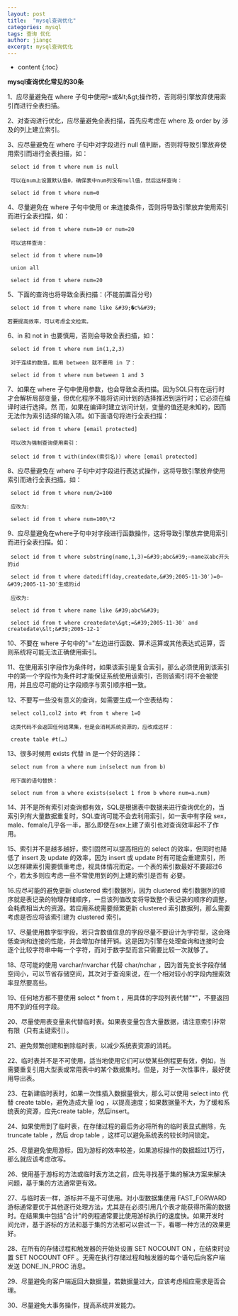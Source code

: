 ```yaml
---
layout: post
title:  "mysql查询优化"
categories: mysql
tags: 查询 优化
author: jiangc
excerpt: mysql查询优化
---
```

* content
{:toc}

**mysql查询优化常见的30条**

1、应尽量避免在 where 子句中使用!=或\&lt;\&gt;操作符，否则将引擎放弃使用索引而进行全表扫描。

 2、对查询进行优化，应尽量避免全表扫描，首先应考虑在 where 及 order by 涉及的列上建立索引。

 3、应尽量避免在 where 子句中对字段进行 null 值判断，否则将导致引擎放弃使用索引而进行全表扫描，如：

     select id from t where num is null

     可以在num上设置默认值0，确保表中num列没有null值，然后这样查询：

     select id from t where num=0

 4、尽量避免在 where 子句中使用 or 来连接条件，否则将导致引擎放弃使用索引而进行全表扫描，如：

     select id from t where num=10 or num=20

     可以这样查询：

     select id from t where num=10

     union all

     select id from t where num=20

 5、下面的查询也将导致全表扫描：(不能前置百分号)

     select id from t where name like &#39;�c%&#39;

    若要提高效率，可以考虑全文检索。

 6、in 和 not in 也要慎用，否则会导致全表扫描，如：

     select id from t where num in(1,2,3)

     对于连续的数值，能用 between 就不要用 in 了：

     select id from t where num between 1 and 3

 7、如果在 where 子句中使用参数，也会导致全表扫描。因为SQL只有在运行时才会解析局部变量，但优化程序不能将访问计划的选择推迟到运行时；它必须在编译时进行选择。然 而，如果在编译时建立访问计划，变量的值还是未知的，因而无法作为索引选择的输入项。如下面语句将进行全表扫描：

     select id from t where [email protected]

     可以改为强制查询使用索引：

     select id from t with(index(索引名)) where [email protected]

 8、应尽量避免在 where 子句中对字段进行表达式操作，这将导致引擎放弃使用索引而进行全表扫描。如：

     select id from t where num/2=100

     应改为:

     select id from t where num=100\*2

 9、应尽量避免在where子句中对字段进行函数操作，这将导致引擎放弃使用索引而进行全表扫描。如：

     select id from t where substring(name,1,3)=&#39;abc&#39;–name以abc开头的id

     select id from t where datediff(day,createdate,&#39;2005-11-30′)=0–&#39;2005-11-30′生成的id

     应改为:

     select id from t where name like &#39;abc%&#39;

     select id from t where createdate\&gt;=&#39;2005-11-30′ and createdate\&lt;&#39;2005-12-1′

 10、不要在 where 子句中的&quot;=&quot;左边进行函数、算术运算或其他表达式运算，否则系统将可能无法正确使用索引。

 11、在使用索引字段作为条件时，如果该索引是复合索引，那么必须使用到该索引中的第一个字段作为条件时才能保证系统使用该索引，否则该索引将不会被使 用，并且应尽可能的让字段顺序与索引顺序相一致。

 12、不要写一些没有意义的查询，如需要生成一个空表结构：

     select col1,col2 into #t from t where 1=0

     这类代码不会返回任何结果集，但是会消耗系统资源的，应改成这样：

     create table #t(…)

 13、很多时候用 exists 代替 in 是一个好的选择：

     select num from a where num in(select num from b)

     用下面的语句替换：

     select num from a where exists(select 1 from b where num=a.num)

 14、并不是所有索引对查询都有效，SQL是根据表中数据来进行查询优化的，当索引列有大量数据重复时，SQL查询可能不会去利用索引，如一表中有字段 sex，male、female几乎各一半，那么即使在sex上建了索引也对查询效率起不了作用。

 15、索引并不是越多越好，索引固然可以提高相应的 select 的效率，但同时也降低了 insert 及 update 的效率，因为 insert 或 update 时有可能会重建索引，所以怎样建索引需要慎重考虑，视具体情况而定。一个表的索引数最好不要超过6个，若太多则应考虑一些不常使用到的列上建的索引是否有 必要。

 16.应尽可能的避免更新 clustered 索引数据列，因为 clustered 索引数据列的顺序就是表记录的物理存储顺序，一旦该列值改变将导致整个表记录的顺序的调整，会耗费相当大的资源。若应用系统需要频繁更新 clustered 索引数据列，那么需要考虑是否应将该索引建为 clustered 索引。

 17、尽量使用数字型字段，若只含数值信息的字段尽量不要设计为字符型，这会降低查询和连接的性能，并会增加存储开销。这是因为引擎在处理查询和连接时会 逐个比较字符串中每一个字符，而对于数字型而言只需要比较一次就够了。

 18、尽可能的使用 varchar/nvarchar 代替 char/nchar ，因为首先变长字段存储空间小，可以节省存储空间，其次对于查询来说，在一个相对较小的字段内搜索效率显然要高些。

 19、任何地方都不要使用 select \* from t ，用具体的字段列表代替&quot;\*&quot;，不要返回用不到的任何字段。

 20、尽量使用表变量来代替临时表。如果表变量包含大量数据，请注意索引非常有限（只有主键索引）。

 21、避免频繁创建和删除临时表，以减少系统表资源的消耗。

 22、临时表并不是不可使用，适当地使用它们可以使某些例程更有效，例如，当需要重复引用大型表或常用表中的某个数据集时。但是，对于一次性事件，最好使 用导出表。

 23、在新建临时表时，如果一次性插入数据量很大，那么可以使用 select into 代替 create table，避免造成大量 log ，以提高速度；如果数据量不大，为了缓和系统表的资源，应先create table，然后insert。

 24、如果使用到了临时表，在存储过程的最后务必将所有的临时表显式删除，先 truncate table ，然后 drop table ，这样可以避免系统表的较长时间锁定。

 25、尽量避免使用游标，因为游标的效率较差，如果游标操作的数据超过1万行，那么就应该考虑改写。

 26、使用基于游标的方法或临时表方法之前，应先寻找基于集的解决方案来解决问题，基于集的方法通常更有效。

 27、与临时表一样，游标并不是不可使用。对小型数据集使用 FAST\_FORWARD 游标通常要优于其他逐行处理方法，尤其是在必须引用几个表才能获得所需的数据时。在结果集中包括&quot;合计&quot;的例程通常要比使用游标执行的速度快。如果开发时 间允许，基于游标的方法和基于集的方法都可以尝试一下，看哪一种方法的效果更好。

 28、在所有的存储过程和触发器的开始处设置 SET NOCOUNT ON ，在结束时设置 SET NOCOUNT OFF 。无需在执行存储过程和触发器的每个语句后向客户端发送 DONE\_IN\_PROC 消息。

 29、尽量避免向客户端返回大数据量，若数据量过大，应该考虑相应需求是否合理。

 30、尽量避免大事务操作，提高系统并发能力。

